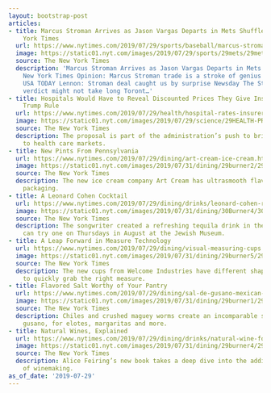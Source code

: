 ```yaml
---
layout: bootstrap-post
articles:
- title: Marcus Stroman Arrives as Jason Vargas Departs in Mets Shuffle - The New
    York Times
  url: https://www.nytimes.com/2019/07/29/sports/baseball/marcus-stroman-jason-vargas-mets.html
  image: https://static01.nyt.com/images/2019/07/29/sports/29mets/29mets-facebookJumbo.jpg
  source: The New York Times
  description: 'Marcus Stroman Arrives as Jason Vargas Departs in Mets Shuffle The
    New York Times Opinion: Marcus Stroman trade is a stroke of genius by the Mets
    USA TODAY Lennon: Stroman deal caught us by surprise Newsday The Stroman trade
    verdict might not take long Toront…'
- title: Hospitals Would Have to Reveal Discounted Prices They Give Insurers, Under
    Trump Rule
  url: https://www.nytimes.com/2019/07/29/health/hospital-rates-insurers-trump.html
  image: https://static01.nyt.com/images/2019/07/29/science/29HEALTH-PRICES/29HEALTH-PRICES-facebookJumbo.jpg
  source: The New York Times
  description: The proposal is part of the administration’s push to bring more transparency
    to health care markets.
- title: New Pints From Pennsylvania
  url: https://www.nytimes.com/2019/07/29/dining/art-cream-ice-cream.html
  image: https://static01.nyt.com/images/2019/07/31/dining/29burner2/29burner2-facebookJumbo.jpg
  source: The New York Times
  description: The new ice cream company Art Cream has ultrasmooth flavors and colorful
    packaging.
- title: A Leonard Cohen Cocktail
  url: https://www.nytimes.com/2019/07/29/dining/drinks/leonard-cohen-red-needle-cocktail.html
  image: https://static01.nyt.com/images/2019/07/31/dining/30Burner4/30Burner4-facebookJumbo.jpg
  source: The New York Times
  description: The songwriter created a refreshing tequila drink in the 1970s. You
    can try one on Thursdays in August at the Jewish Museum.
- title: A Leap Forward in Measure Technology
  url: https://www.nytimes.com/2019/07/29/dining/visual-measuring-cups.html
  image: https://static01.nyt.com/images/2019/07/31/dining/29burner5/29burner5-facebookJumbo.jpg
  source: The New York Times
  description: The new cups from Welcome Industries have different shapes for cooks
    to quickly grab the right measure.
- title: Flavored Salt Worthy of Your Pantry
  url: https://www.nytimes.com/2019/07/29/dining/sal-de-gusano-mexican-salt.html
  image: https://static01.nyt.com/images/2019/07/31/dining/29burner1/29burner1-facebookJumbo.jpg
  source: The New York Times
  description: Chiles and crushed maguey worms create an incomparable salt, sal de
    gusano, for elotes, margaritas and more.
- title: Natural Wines, Explained
  url: https://www.nytimes.com/2019/07/29/dining/drinks/natural-wine-for-the-people-book-alice-feiring.html
  image: https://static01.nyt.com/images/2019/07/31/dining/29burner4/29burner4-facebookJumbo.jpg
  source: The New York Times
  description: Alice Feiring’s new book takes a deep dive into the additive-free world
    of winemaking.
as_of_date: '2019-07-29'
---
```


